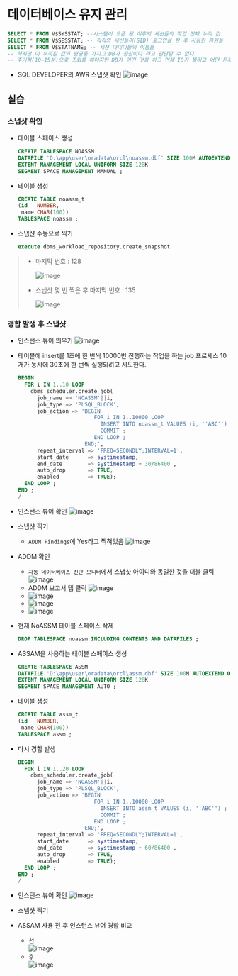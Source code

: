 # 데이터베이스 유지 관리
```SQL
SELECT * FROM V$SYSSTAT; --시스템이 오픈 된 이후의 세션들의 작업 전체 누적 값
SELECT * FROM V$SESSTAT; -- 각각의 세션들이(SID) 로그인을 한 후 사용한 자원들
SELECT * FROM V$STATNAME; -- 세션 아이디들의 이름들
-- 하지만 이 누적된 값의 평균을 가지고 DB가 정상이다 라고 판단할 수 없다.
-- 주기적(10~15분)으로 조회를 해야지만 DB가 어떤 것을 하고 언제 IO가 몰리고 어떤 문제가 있는지 알 수 있다.
```
* SQL DEVELOPER의 AWR 스냅샷 확인
  ![image](https://user-images.githubusercontent.com/79209568/116799069-c6fa3b80-ab30-11eb-8932-d57d94259245.png)

## 실습
### 스냅샷 확인
* 테이블 스페이스 생성
  ```sql
  CREATE TABLESPACE NOASSM
  DATAFILE 'D:\app\user\oradata\orcl\noassm.dbf' SIZE 100M AUTOEXTEND ON 
  EXTENT MANAGEMENT LOCAL UNIFORM SIZE 128K 
  SEGMENT SPACE MANAGEMENT MANUAL ; 
  ```
* 테이블 생성
  ```sql
  CREATE TABLE noassm_t
  (id	NUMBER, 
   name	CHAR(100))
  TABLESPACE noassm ; 
  ```

* 스냅샨 수동으로 찍기
  ```sql
  execute dbms_workload_repository.create_snapshot
  ```  
  
> * 마지막 번호 : 128  
>   
>   ![image](https://user-images.githubusercontent.com/79209568/116799487-bb107880-ab34-11eb-8648-53fa8fd88689.png)
> * 스냅샷 몇 번 찍은 후 마지막 번호 : 135  
>   
>   ![image](https://user-images.githubusercontent.com/79209568/116799505-e6936300-ab34-11eb-9bef-aa58090cfe4c.png)

### 경합 발생 후 스냅샷
* 인스턴스 뷰어 띄우기
  ![image](https://user-images.githubusercontent.com/79209568/116799530-0a56a900-ab35-11eb-8335-1dc14d73efc0.png)

* 테이블에 insert를 1초에 한 번씩 10000번 진행하는 작업을 하는 job 프로세스 10개가 동시에 30초에 한 번씩 실행되려고 시도한다.
  ```sql
  BEGIN
    FOR i IN 1..10 LOOP 
      dbms_scheduler.create_job(
        job_name => 'NOASSM'||i,
        job_type => 'PLSQL_BLOCK',
        job_action => 'BEGIN
                          FOR i IN 1..10000 LOOP 
                            INSERT INTO noassm_t VALUES (i, ''ABC'') ; 
                            COMMIT ;
                          END LOOP ; 
                       END;',
        repeat_interval => 'FREQ=SECONDLY;INTERVAL=1',
        start_date      => systimestamp,
        end_date        => systimestamp + 30/86400 ,
        auto_drop       => TRUE,
        enabled         => TRUE);
    END LOOP ; 
  END ;
  /
  ```
* 인스턴스 뷰어 확인
  ![image](https://user-images.githubusercontent.com/79209568/116799769-59e9a480-ab36-11eb-802e-9de9dd423929.png)

* 스냅샷 찍기
  * `ADDM Findings`에 Yes라고 찍혀있음
  ![image](https://user-images.githubusercontent.com/79209568/116800350-4bea5280-ab3b-11eb-866c-7b75f1de4e66.png)

* ADDM 확인
  * `자동 데이터베이스 진단 모니터`에서 스냅샷 아이디와 동일한 것을 더블 클릭
  ![image](https://user-images.githubusercontent.com/79209568/116800261-8b646f00-ab3a-11eb-9b7e-5836794662bb.png)
  * ADDM 보고서 탭 클릭
  ![image](https://user-images.githubusercontent.com/79209568/116800372-79cf9700-ab3b-11eb-925f-274aa9185ef9.png)
  * ![image](https://user-images.githubusercontent.com/79209568/116800408-b56a6100-ab3b-11eb-82fb-2ecb433953eb.png)
  * ![image](https://user-images.githubusercontent.com/79209568/116800410-b9967e80-ab3b-11eb-80e8-cfd3ad5eaf5d.png)
  * ![image](https://user-images.githubusercontent.com/79209568/116800412-bdc29c00-ab3b-11eb-928d-cb989d7a096d.png)

* 현재 NoASSM 테이블 스페이스 삭제
  ```sql
  DROP TABLESPACE noassm INCLUDING CONTENTS AND DATAFILES ; 
  ```
* ASSAM을 사용하는 테이블 스페이스 생성
  ```sql
  CREATE TABLESPACE ASSM
  DATAFILE 'D:\app\user\oradata\orcl\assm.dbf' SIZE 100M AUTOEXTEND ON 
  EXTENT MANAGEMENT LOCAL UNIFORM SIZE 128K 
  SEGMENT SPACE MANAGEMENT AUTO ; 
  ```
* 테이블 생성
  ```sql
  CREATE TABLE assm_t
  (id	NUMBER, 
   name	CHAR(100))
  TABLESPACE assm ; 
  ```
* 다시 경합 발생
  ```sql
  BEGIN
    FOR i IN 1..20 LOOP 
      dbms_scheduler.create_job(
        job_name => 'NOASSM'||i,
        job_type => 'PLSQL_BLOCK',
        job_action => 'BEGIN
                          FOR i IN 1..10000 LOOP 
                            INSERT INTO assm_t VALUES (i, ''ABC'') ; 
                            COMMIT ;
                          END LOOP ; 
                       END;',
        repeat_interval => 'FREQ=SECONDLY;INTERVAL=1',
        start_date      => systimestamp,
        end_date        => systimestamp + 60/86400 ,
        auto_drop       => TRUE,
        enabled         => TRUE);
    END LOOP ; 
  END ;
  /
  ```
* 인스턴스 뷰어 확인
  ![image](https://user-images.githubusercontent.com/79209568/116800105-0167d680-ab39-11eb-98c9-ad892c2114ab.png)

* 스냅샷 찍기

* ASSAM 사용 전 후 인스턴스 뷰어 경합 비교  
  * 전  
  ![image](https://user-images.githubusercontent.com/79209568/116800232-3b85a800-ab3a-11eb-8011-f0ed17780c7f.png)
  * 후  
  ![image](https://user-images.githubusercontent.com/79209568/116800227-227cf700-ab3a-11eb-90ad-1dd2a745c4cd.png)

